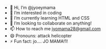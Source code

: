 - 👋 Hi, I’m @jyoeymama
- 👀 I’m interested in coding
- 🌱 I’m currently learning HTML and CSS
- 💞️ I’m looking to collaborate on anything!
- 📫 How to reach me jyomama28@gmail.com
- 😄 Pronouns: attack helicopter
- ⚡ Fun fact: jo.... JO MAMA!1!

<!---
jyoeymama/jyoeymama is a ✨ special ✨ repository because its `README.md` (this file) appears on your GitHub profile.
You can click the Preview link to take a look at your changes.
--->

